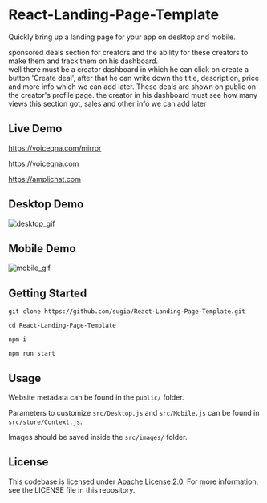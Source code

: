 # React-Landing-Page-Template
Quickly bring up a landing page for your app on desktop and mobile.

sponsored deals section for creators and the ability for these creators to make them and track them on his dashboard.  
well there must be a creator dashboard in which he can click on create a button 'Create deal', after that he can write down the title, description, price and more info which we can add later. These deals are shown on public on the creator's profile page. the creator in his dashboard must see how many views this section got, sales and other info we can add later

## Live Demo
https://voiceqna.com/mirror

https://voiceqna.com

https://amplichat.com

## Desktop Demo

![desktop_gif](https://github.com/sugia/React-Landing-Page-Template/assets/2340878/2c80683a-b574-4d8f-8200-ae3984bb9794)

## Mobile Demo

![mobile_gif](https://github.com/sugia/React-Landing-Page-Template/assets/2340878/fc8b7f2f-734c-4192-bd87-a497322280d2)

## Getting Started
```
git clone https://github.com/sugia/React-Landing-Page-Template.git

cd React-Landing-Page-Template

npm i

npm run start
```
## Usage

Website metadata can be found in the ```public/``` folder.

Parameters to customize ```src/Desktop.js``` and ```src/Mobile.js``` can be found in ```src/store/Context.js```.

Images should be saved inside the ```src/images/``` folder.

## License
This codebase is licensed under [Apache License 2.0](https://github.com/sugia/React-Landing-Page-Template/blob/main/LICENSE). For more information, see the LICENSE file in this repository.
